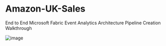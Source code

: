 # Amazon-UK-Sales
End to End Microsoft Fabric Event Analytics Architecture Pipeline Creation Walkthrough

![image](https://github.com/user-attachments/assets/cbf5fab7-a135-49e5-9480-5902b6b06d0f)
